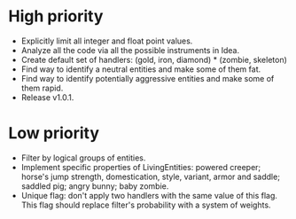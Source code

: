 # High priority
- Explicitly limit all integer and float point values.
- Analyze all the code via all the possible instruments in Idea.
- Create default set of handlers:
(gold, iron, diamond) * (zombie, skeleton)
- Find way to identify a neutral entities and make some of them fat.
- Find way to identify potentially aggressive entities
and make some of them rapid.
- Release v1.0.1.

# Low priority
- Filter by logical groups of entities.
- Implement specific properties of LivingEntities: powered creeper;
horse's jump strength, domestication, style, variant, armor and saddle;
saddled pig; angry bunny; baby zombie.
- Unique flag: don't apply two handlers with the same value of this
flag. This flag should replace filter's probability with a system of
 weights.